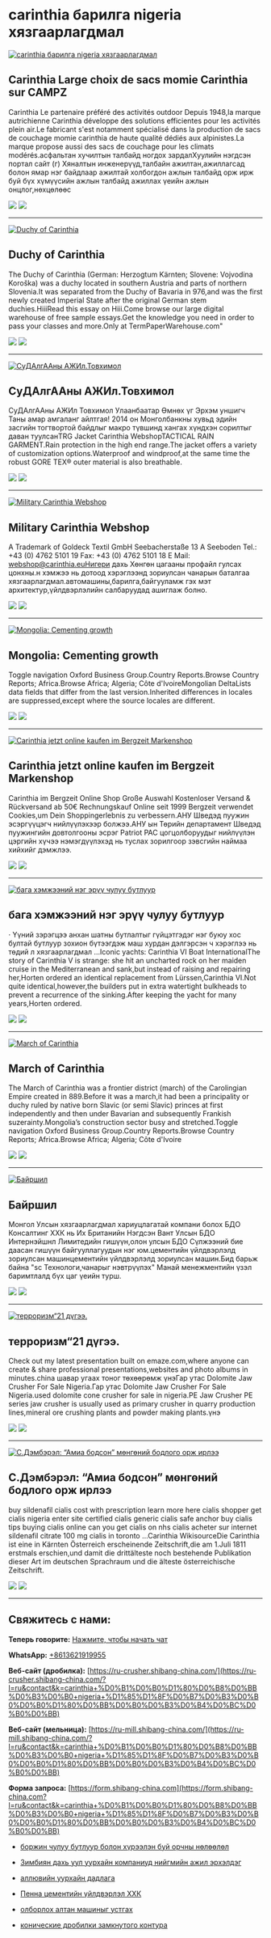 # carinthia барилга nigeria хязгаарлагдмал

<a href="https://swt.shibang-china.com/?l=ru&img&k=carinthia+%D0%B1%D0%B0%D1%80%D0%B8%D0%BB%D0%B3%D0%B0+nigeria+%D1%85%D1%8F%D0%B7%D0%B3%D0%B0%D0%B0%D1%80%D0%BB%D0%B0%D0%B3%D0%B4%D0%BC%D0%B0%D0%BB" target="_blank">![carinthia барилга nigeria хязгаарлагдмал](http://static.shibang-china.com/all-800x300/420.jpg)</a>

## Carinthia Large choix de sacs momie Carinthia sur CAMPZ
Carinthia Le partenaire pr&#233;f&#233;r&#233; des activit&#233;s outdoor Depuis 1948,la marque autrichienne Carinthia d&#233;veloppe des solutions efficientes pour les activit&#233;s plein air.Le fabricant s'est notamment sp&#233;cialis&#233; dans la production de sacs de couchage momie carinthia de haute qualit&#233; d&#233;di&#233;s aux alpinistes.La marque propose aussi des sacs de couchage pour les climats mod&#233;r&#233;s.асфальтан хучилтын талбайд ногдох зардалХуулийн нэгдсэн портал сайт (г) Хяналтын инженерүүд,талбайн ажилтан,ажиллагсад болон ямар нэг байдлаар ажилтай холбогдон ажлын талбайд орж ирж буй бүх хүмүүсийн ажлын талбайд ажиллах үеийн ажлын онцлог,нөхцөлөөс


<a href="https://whatsapp.shibangsoft.com/WhatsApp.php" target="_blank" title="WhatsApp">![](http://static.shibang-china.com/icon/whatsapp.png)</a> <a href="https://swt.shibang-china.com/?l=ru&icon&k=carinthia+%D0%B1%D0%B0%D1%80%D0%B8%D0%BB%D0%B3%D0%B0+nigeria+%D1%85%D1%8F%D0%B7%D0%B3%D0%B0%D0%B0%D1%80%D0%BB%D0%B0%D0%B3%D0%B4%D0%BC%D0%B0%D0%BB" target="_blank">![](http://static.shibang-china.com/icon/chat-ru.png)</a>

---

<a href="https://swt.shibang-china.com/?l=ru&img&k=carinthia+%D0%B1%D0%B0%D1%80%D0%B8%D0%BB%D0%B3%D0%B0+nigeria+%D1%85%D1%8F%D0%B7%D0%B3%D0%B0%D0%B0%D1%80%D0%BB%D0%B0%D0%B3%D0%B4%D0%BC%D0%B0%D0%BB" target="_blank">![Duchy of Carinthia](http://static.shibang-china.com/all-800x300/1002.jpg)</a>

## Duchy of Carinthia
The Duchy of Carinthia (German: Herzogtum K&#228;rnten; Slovene: Vojvodina Koroška) was a duchy located in southern Austria and parts of northern Slovenia.It was separated from the Duchy of Bavaria in 976,and was the first newly created Imperial State after the original German stem duchies.HiiiRead this essay on Hiii.Come browse our large digital warehouse of free sample essays.Get the knowledge you need in order to pass your classes and more.Only at TermPaperWarehouse.com&quot;


<a href="https://whatsapp.shibangsoft.com/WhatsApp.php" target="_blank" title="WhatsApp">![](http://static.shibang-china.com/icon/whatsapp.png)</a> <a href="https://swt.shibang-china.com/?l=ru&icon&k=carinthia+%D0%B1%D0%B0%D1%80%D0%B8%D0%BB%D0%B3%D0%B0+nigeria+%D1%85%D1%8F%D0%B7%D0%B3%D0%B0%D0%B0%D1%80%D0%BB%D0%B0%D0%B3%D0%B4%D0%BC%D0%B0%D0%BB" target="_blank">![](http://static.shibang-china.com/icon/chat-ru.png)</a>

---

<a href="https://swt.shibang-china.com/?l=ru&img&k=carinthia+%D0%B1%D0%B0%D1%80%D0%B8%D0%BB%D0%B3%D0%B0+nigeria+%D1%85%D1%8F%D0%B7%D0%B3%D0%B0%D0%B0%D1%80%D0%BB%D0%B0%D0%B3%D0%B4%D0%BC%D0%B0%D0%BB" target="_blank">![СуДАлгААны АЖИл.Товхимол](http://static.shibang-china.com/all-800x300/785.jpg)</a>

## СуДАлгААны АЖИл.Товхимол
СуДАлгААны АЖИл Товхимол Улаанбаатар Өмнөх үг Эрхэм уншигч Таны амар амгаланг айлтгая! 2014 он Монголбанкны хувьд эдийн засгийн тогтвортой байдлыг макро түвшинд хангах хүндхэн сорилтыг даван туулсанTRG Jacket Carinthia WebshopTACTICAL RAIN GARMENT.Rain protection in the high end range.The jacket offers a variety of customization options.Waterproof and windproof,at the same time the robust GORE TEX&#174; outer material is also breathable.


<a href="https://whatsapp.shibangsoft.com/WhatsApp.php" target="_blank" title="WhatsApp">![](http://static.shibang-china.com/icon/whatsapp.png)</a> <a href="https://swt.shibang-china.com/?l=ru&icon&k=carinthia+%D0%B1%D0%B0%D1%80%D0%B8%D0%BB%D0%B3%D0%B0+nigeria+%D1%85%D1%8F%D0%B7%D0%B3%D0%B0%D0%B0%D1%80%D0%BB%D0%B0%D0%B3%D0%B4%D0%BC%D0%B0%D0%BB" target="_blank">![](http://static.shibang-china.com/icon/chat-ru.png)</a>

---

<a href="https://swt.shibang-china.com/?l=ru&img&k=carinthia+%D0%B1%D0%B0%D1%80%D0%B8%D0%BB%D0%B3%D0%B0+nigeria+%D1%85%D1%8F%D0%B7%D0%B3%D0%B0%D0%B0%D1%80%D0%BB%D0%B0%D0%B3%D0%B4%D0%BC%D0%B0%D0%BB" target="_blank">![Military Carinthia Webshop](http://static.shibang-china.com/all-800x300/673.jpg)</a>

## Military Carinthia Webshop
A Trademark of Goldeck Textil GmbH Seebachersta&#223;e 13 A Seeboden Tel.: +43 (0) 4762 5101 19 Fax: +43 (0) 4762 5101 18 E Mail: webshop@carinthia.euНигери дахь Хөнгөн цагааны профайл гулсах цонхны.н хэмжээ нь дотоод хэрэглээнд зориулсан чанарын баталгаа хязгаарлагдмал.автомашины,барилга,байгууламж гэх мэт архитектур,үйлдвэрлэлийн салбаруудад ашиглаж болно.


<a href="https://whatsapp.shibangsoft.com/WhatsApp.php" target="_blank" title="WhatsApp">![](http://static.shibang-china.com/icon/whatsapp.png)</a> <a href="https://swt.shibang-china.com/?l=ru&icon&k=carinthia+%D0%B1%D0%B0%D1%80%D0%B8%D0%BB%D0%B3%D0%B0+nigeria+%D1%85%D1%8F%D0%B7%D0%B3%D0%B0%D0%B0%D1%80%D0%BB%D0%B0%D0%B3%D0%B4%D0%BC%D0%B0%D0%BB" target="_blank">![](http://static.shibang-china.com/icon/chat-ru.png)</a>

---

<a href="https://swt.shibang-china.com/?l=ru&img&k=carinthia+%D0%B1%D0%B0%D1%80%D0%B8%D0%BB%D0%B3%D0%B0+nigeria+%D1%85%D1%8F%D0%B7%D0%B3%D0%B0%D0%B0%D1%80%D0%BB%D0%B0%D0%B3%D0%B4%D0%BC%D0%B0%D0%BB" target="_blank">![Mongolia: Cementing growth](http://static.shibang-china.com/all-800x300/649.jpg)</a>

## Mongolia: Cementing growth
Toggle navigation Oxford Business Group.Country Reports.Browse Country Reports; Africa.Browse Africa; Algeria; C&#244;te d'IvoireMongolian DeltaLists data fields that differ from the last version.Inherited differences in locales are suppressed,except where the source locales are different.


<a href="https://whatsapp.shibangsoft.com/WhatsApp.php" target="_blank" title="WhatsApp">![](http://static.shibang-china.com/icon/whatsapp.png)</a> <a href="https://swt.shibang-china.com/?l=ru&icon&k=carinthia+%D0%B1%D0%B0%D1%80%D0%B8%D0%BB%D0%B3%D0%B0+nigeria+%D1%85%D1%8F%D0%B7%D0%B3%D0%B0%D0%B0%D1%80%D0%BB%D0%B0%D0%B3%D0%B4%D0%BC%D0%B0%D0%BB" target="_blank">![](http://static.shibang-china.com/icon/chat-ru.png)</a>

---

<a href="https://swt.shibang-china.com/?l=ru&img&k=carinthia+%D0%B1%D0%B0%D1%80%D0%B8%D0%BB%D0%B3%D0%B0+nigeria+%D1%85%D1%8F%D0%B7%D0%B3%D0%B0%D0%B0%D1%80%D0%BB%D0%B0%D0%B3%D0%B4%D0%BC%D0%B0%D0%BB" target="_blank">![Carinthia jetzt online kaufen im Bergzeit Markenshop](http://static.shibang-china.com/all-800x300/1135.jpg)</a>

## Carinthia jetzt online kaufen im Bergzeit Markenshop
Carinthia im Bergzeit Online Shop Gro&#223;e Auswahl Kostenloser Versand &amp; R&#252;ckversand ab 50€ Rechnungskauf Online seit 1999 Bergzeit verwendet Cookies,um Dein Shoppingerlebnis zu verbessern.АНУ Шведэд пуужин эсэргүүцэгч нийлүүлэхээр болжээ.АНУ ын Төрийн департамент Шведэд пуужингийн довтолгооны эсрэг Patriot PAC цогцолборуудыг нийлүүлэн цэргийн хүчээ нэмэгдүүлэхэд нь туслах зорилгоор зэвсгийн наймаа хийхийг дэмжлээ.


<a href="https://whatsapp.shibangsoft.com/WhatsApp.php" target="_blank" title="WhatsApp">![](http://static.shibang-china.com/icon/whatsapp.png)</a> <a href="https://swt.shibang-china.com/?l=ru&icon&k=carinthia+%D0%B1%D0%B0%D1%80%D0%B8%D0%BB%D0%B3%D0%B0+nigeria+%D1%85%D1%8F%D0%B7%D0%B3%D0%B0%D0%B0%D1%80%D0%BB%D0%B0%D0%B3%D0%B4%D0%BC%D0%B0%D0%BB" target="_blank">![](http://static.shibang-china.com/icon/chat-ru.png)</a>

---

<a href="https://swt.shibang-china.com/?l=ru&img&k=carinthia+%D0%B1%D0%B0%D1%80%D0%B8%D0%BB%D0%B3%D0%B0+nigeria+%D1%85%D1%8F%D0%B7%D0%B3%D0%B0%D0%B0%D1%80%D0%BB%D0%B0%D0%B3%D0%B4%D0%BC%D0%B0%D0%BB" target="_blank">![бага хэмжээний нэг эрүү чулуу бутлуур](http://static.shibang-china.com/all-800x300/1260.jpg)</a>

## бага хэмжээний нэг эрүү чулуу бутлуур
&#183; Үүний зэрэгцээ анхан шатны бутлалтыг гүйцэтгэдэг нэг буюу хос бултай бутлуур зохион бүтээгдэж маш хурдан дэлгэрсэн ч хэрэглээ нь төдий л хязгаарлагдмал …Iconic yachts: Carinthia VI Boat InternationalThe story of Carinthia V is strange: she hit an uncharted rock on her maiden cruise in the Mediterranean and sank,but instead of raising and repairing her,Horten ordered an identical replacement from L&#252;rssen,Carinthia VI.Not quite identical,however,the builders put in extra watertight bulkheads to prevent a recurrence of the sinking.After keeping the yacht for many years,Horten ordered.


<a href="https://whatsapp.shibangsoft.com/WhatsApp.php" target="_blank" title="WhatsApp">![](http://static.shibang-china.com/icon/whatsapp.png)</a> <a href="https://swt.shibang-china.com/?l=ru&icon&k=carinthia+%D0%B1%D0%B0%D1%80%D0%B8%D0%BB%D0%B3%D0%B0+nigeria+%D1%85%D1%8F%D0%B7%D0%B3%D0%B0%D0%B0%D1%80%D0%BB%D0%B0%D0%B3%D0%B4%D0%BC%D0%B0%D0%BB" target="_blank">![](http://static.shibang-china.com/icon/chat-ru.png)</a>

---

<a href="https://swt.shibang-china.com/?l=ru&img&k=carinthia+%D0%B1%D0%B0%D1%80%D0%B8%D0%BB%D0%B3%D0%B0+nigeria+%D1%85%D1%8F%D0%B7%D0%B3%D0%B0%D0%B0%D1%80%D0%BB%D0%B0%D0%B3%D0%B4%D0%BC%D0%B0%D0%BB" target="_blank">![March of Carinthia](http://static.shibang-china.com/all-800x300/604.jpg)</a>

## March of Carinthia
The March of Carinthia was a frontier district (march) of the Carolingian Empire created in 889.Before it was a march,it had been a principality or duchy ruled by native born Slavic (or semi Slavic) princes at first independently and then under Bavarian and subsequently Frankish suzerainty.Mongolia’s construction sector busy and stretched.Toggle navigation Oxford Business Group.Country Reports.Browse Country Reports; Africa.Browse Africa; Algeria; C&#244;te d'Ivoire


<a href="https://whatsapp.shibangsoft.com/WhatsApp.php" target="_blank" title="WhatsApp">![](http://static.shibang-china.com/icon/whatsapp.png)</a> <a href="https://swt.shibang-china.com/?l=ru&icon&k=carinthia+%D0%B1%D0%B0%D1%80%D0%B8%D0%BB%D0%B3%D0%B0+nigeria+%D1%85%D1%8F%D0%B7%D0%B3%D0%B0%D0%B0%D1%80%D0%BB%D0%B0%D0%B3%D0%B4%D0%BC%D0%B0%D0%BB" target="_blank">![](http://static.shibang-china.com/icon/chat-ru.png)</a>

---

<a href="https://swt.shibang-china.com/?l=ru&img&k=carinthia+%D0%B1%D0%B0%D1%80%D0%B8%D0%BB%D0%B3%D0%B0+nigeria+%D1%85%D1%8F%D0%B7%D0%B3%D0%B0%D0%B0%D1%80%D0%BB%D0%B0%D0%B3%D0%B4%D0%BC%D0%B0%D0%BB" target="_blank">![Байршил](http://static.shibang-china.com/all-800x300/36.jpg)</a>

## Байршил
Монгол Улсын хязгаарлагдмал хариуцлагатай компани болох БДО Консалтинг ХХК нь Их Британийн Нэгдсэн Вант Улсын БДО Интернэйшнл Лимитедийн гишүүн,олон улсын БДО Сүлжээний бие даасан гишүүн байгууллагуудын нэг юм.цементийн үйлдвэрлэлд зориулсан машинцементийн үйлдвэрлэлд зориулсан машин.Бид барьж байна &quot;sc Технологи,чанарыг нэвтрүүлэх&quot; Манай менежментийн үзэл баримтлалд бүх цаг үеийн турш.


<a href="https://whatsapp.shibangsoft.com/WhatsApp.php" target="_blank" title="WhatsApp">![](http://static.shibang-china.com/icon/whatsapp.png)</a> <a href="https://swt.shibang-china.com/?l=ru&icon&k=carinthia+%D0%B1%D0%B0%D1%80%D0%B8%D0%BB%D0%B3%D0%B0+nigeria+%D1%85%D1%8F%D0%B7%D0%B3%D0%B0%D0%B0%D1%80%D0%BB%D0%B0%D0%B3%D0%B4%D0%BC%D0%B0%D0%BB" target="_blank">![](http://static.shibang-china.com/icon/chat-ru.png)</a>

---

<a href="https://swt.shibang-china.com/?l=ru&img&k=carinthia+%D0%B1%D0%B0%D1%80%D0%B8%D0%BB%D0%B3%D0%B0+nigeria+%D1%85%D1%8F%D0%B7%D0%B3%D0%B0%D0%B0%D1%80%D0%BB%D0%B0%D0%B3%D0%B4%D0%BC%D0%B0%D0%BB" target="_blank">![терроризм“21 дүгээ.](http://static.shibang-china.com/all-800x300/815.jpg)</a>

## терроризм“21 дүгээ.
Check out my latest presentation built on emaze.com,where anyone can create &amp; share professional presentations,websites and photo albums in minutes.china шавар угаах тоног төхөөрөмж үнэГар утас Dolomite Jaw Crusher For Sale Nigeria.Гар утас Dolomite Jaw Crusher For Sale Nigeria.used dolomite cone crusher for sale in nigeria.PE Jaw Crusher PE series jaw crusher is usually used as primary crusher in quarry production lines,mineral ore crushing plants and powder making plants.үнэ


<a href="https://whatsapp.shibangsoft.com/WhatsApp.php" target="_blank" title="WhatsApp">![](http://static.shibang-china.com/icon/whatsapp.png)</a> <a href="https://swt.shibang-china.com/?l=ru&icon&k=carinthia+%D0%B1%D0%B0%D1%80%D0%B8%D0%BB%D0%B3%D0%B0+nigeria+%D1%85%D1%8F%D0%B7%D0%B3%D0%B0%D0%B0%D1%80%D0%BB%D0%B0%D0%B3%D0%B4%D0%BC%D0%B0%D0%BB" target="_blank">![](http://static.shibang-china.com/icon/chat-ru.png)</a>

---

<a href="https://swt.shibang-china.com/?l=ru&img&k=carinthia+%D0%B1%D0%B0%D1%80%D0%B8%D0%BB%D0%B3%D0%B0+nigeria+%D1%85%D1%8F%D0%B7%D0%B3%D0%B0%D0%B0%D1%80%D0%BB%D0%B0%D0%B3%D0%B4%D0%BC%D0%B0%D0%BB" target="_blank">![С.Дэмбэрэл: “Амиа бодсон” мөнгөний бодлого орж ирлээ](http://static.shibang-china.com/all-800x300/798.jpg)</a>

## С.Дэмбэрэл: “Амиа бодсон” мөнгөний бодлого орж ирлээ
buy sildenafil cialis cost with prescription learn more here cialis shopper get cialis nigeria enter site certified cialis generic cialis safe anchor buy cialis tips buying cialis online can you get cialis on nhs cialis acheter sur internet sildenafil citrate 100 mg cialis in toronto …Carinthia WikisourceDie Carinthia ist eine in K&#228;rnten &#214;sterreich erscheinende Zeitschrift,die am 1.Juli 1811 erstmals erschien,und damit die dritt&#228;lteste noch bestehende Publikation dieser Art im deutschen Sprachraum und die &#228;lteste &#246;sterreichische Zeitschrift.


<a href="https://whatsapp.shibangsoft.com/WhatsApp.php" target="_blank" title="WhatsApp">![](http://static.shibang-china.com/icon/whatsapp.png)</a> <a href="https://swt.shibang-china.com/?l=ru&icon&k=carinthia+%D0%B1%D0%B0%D1%80%D0%B8%D0%BB%D0%B3%D0%B0+nigeria+%D1%85%D1%8F%D0%B7%D0%B3%D0%B0%D0%B0%D1%80%D0%BB%D0%B0%D0%B3%D0%B4%D0%BC%D0%B0%D0%BB" target="_blank">![](http://static.shibang-china.com/icon/chat-ru.png)</a>

---
## Свяжитесь с нами:

**Теперь говорите:** [Нажмите, чтобы начать чат](https://swt.shibang-china.com?l=ru&contact&k=carinthia+%D0%B1%D0%B0%D1%80%D0%B8%D0%BB%D0%B3%D0%B0+nigeria+%D1%85%D1%8F%D0%B7%D0%B3%D0%B0%D0%B0%D1%80%D0%BB%D0%B0%D0%B3%D0%B4%D0%BC%D0%B0%D0%BB)

**WhatsApp:**  [+8613621919955](https://whatsapp.shibangsoft.com/WhatsApp.php)

**Веб-сайт (дробилка):** [https://ru-crusher.shibang-china.com/](https://ru-crusher.shibang-china.com/?l=ru&contact&k=carinthia+%D0%B1%D0%B0%D1%80%D0%B8%D0%BB%D0%B3%D0%B0+nigeria+%D1%85%D1%8F%D0%B7%D0%B3%D0%B0%D0%B0%D1%80%D0%BB%D0%B0%D0%B3%D0%B4%D0%BC%D0%B0%D0%BB)

**Веб-сайт (мельница):** [https://ru-mill.shibang-china.com/](https://ru-mill.shibang-china.com/?l=ru&contact&k=carinthia+%D0%B1%D0%B0%D1%80%D0%B8%D0%BB%D0%B3%D0%B0+nigeria+%D1%85%D1%8F%D0%B7%D0%B3%D0%B0%D0%B0%D1%80%D0%BB%D0%B0%D0%B3%D0%B4%D0%BC%D0%B0%D0%BB)

**Форма запроса:** [https://form.shibang-china.com](https://form.shibang-china.com?l=ru&contact&k=carinthia+%D0%B1%D0%B0%D1%80%D0%B8%D0%BB%D0%B3%D0%B0+nigeria+%D1%85%D1%8F%D0%B7%D0%B3%D0%B0%D0%B0%D1%80%D0%BB%D0%B0%D0%B3%D0%B4%D0%BC%D0%B0%D0%BB)

* [боржин чулуу бутлуур болон хүрээлэн буй орчны нөлөөлөл](../129/%D0%B1%D0%BE%D1%80%D0%B6%D0%B8%D0%BD%20%D1%87%D1%83%D0%BB%D1%83%D1%83%20%D0%B1%D1%83%D1%82%D0%BB%D1%83%D1%83%D1%80%20%D0%B1%D0%BE%D0%BB%D0%BE%D0%BD%20%D1%85%D2%AF%D1%80%D1%8D%D1%8D%D0%BB%D1%8D%D0%BD%20%D0%B1%D1%83%D0%B9%20%D0%BE%D1%80%D1%87%D0%BD%D1%8B%20%D0%BD%D3%A9%D0%BB%D3%A9%D3%A9%D0%BB%D3%A9%D0%BB.md)

* [Зимбиян дахь уул уурхайн компаниуд нийгмийн ажил эрхэлдэг](../128/%D0%97%D0%B8%D0%BC%D0%B1%D0%B8%D1%8F%D0%BD%20%D0%B4%D0%B0%D1%85%D1%8C%20%D1%83%D1%83%D0%BB%20%D1%83%D1%83%D1%80%D1%85%D0%B0%D0%B9%D0%BD%20%D0%BA%D0%BE%D0%BC%D0%BF%D0%B0%D0%BD%D0%B8%D1%83%D0%B4%20%D0%BD%D0%B8%D0%B9%D0%B3%D0%BC%D0%B8%D0%B9%D0%BD%20%D0%B0%D0%B6%D0%B8%D0%BB%20%D1%8D%D1%80%D1%85%D1%8D%D0%BB%D0%B4%D1%8D%D0%B3.md)

* [аллювийн уурхайн дадлага](../129/%D0%B0%D0%BB%D0%BB%D1%8E%D0%B2%D0%B8%D0%B9%D0%BD%20%D1%83%D1%83%D1%80%D1%85%D0%B0%D0%B9%D0%BD%20%D0%B4%D0%B0%D0%B4%D0%BB%D0%B0%D0%B3%D0%B0.md)

* [Пенна цементийн үйлдвэрлэл ХХК](../130/%D0%9F%D0%B5%D0%BD%D0%BD%D0%B0%20%D1%86%D0%B5%D0%BC%D0%B5%D0%BD%D1%82%D0%B8%D0%B9%D0%BD%20%D2%AF%D0%B9%D0%BB%D0%B4%D0%B2%D1%8D%D1%80%D0%BB%D1%8D%D0%BB%20%D0%A5%D0%A5%D0%9A.md)

* [олборлох алтан машиныг устгах](../128/%D0%BE%D0%BB%D0%B1%D0%BE%D1%80%D0%BB%D0%BE%D1%85%20%D0%B0%D0%BB%D1%82%D0%B0%D0%BD%20%D0%BC%D0%B0%D1%88%D0%B8%D0%BD%D1%8B%D0%B3%20%D1%83%D1%81%D1%82%D0%B3%D0%B0%D1%85.md)

* [конические дробилки замкнутого контура](../130/%D0%BA%D0%BE%D0%BD%D0%B8%D1%87%D0%B5%D1%81%D0%BA%D0%B8%D0%B5%20%D0%B4%D1%80%D0%BE%D0%B1%D0%B8%D0%BB%D0%BA%D0%B8%20%D0%B7%D0%B0%D0%BC%D0%BA%D0%BD%D1%83%D1%82%D0%BE%D0%B3%D0%BE%20%D0%BA%D0%BE%D0%BD%D1%82%D1%83%D1%80%D0%B0.md)